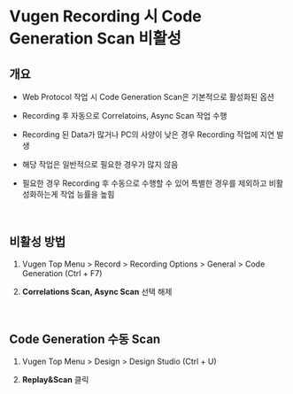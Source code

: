 # Vugen Recording 시 Code Generation Scan 비활성

## 개요

* Web Protocol 작업 시 Code Generation Scan은 기본적으로 활성화된 옵션

* Recording 후 자동으로 Correlatoins, Async Scan 작업 수행

* Recording 된 Data가 많거나 PC의 사양이 낮은 경우 Recording 작업에 지연 발생

* 해당 작업은 일반적으로 필요한 경우가 많지 않음

* 필요한 경우 Recording 후 수동으로 수행할 수 있어 특별한 경우를 제외하고 비활성화하는게 작업 능률을 높힘

</br>

## 비활성 방법

1. Vugen Top Menu > Record > Recording Options > General > Code Generation (Ctrl + F7)

1. **Correlations Scan, Async Scan** 선택 해제

</br>

## Code Generation 수동 Scan

1. Vugen Top Menu > Design > Design Studio (Ctrl + U)

1. **Replay&Scan** 클릭
